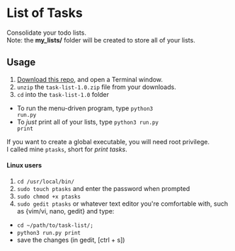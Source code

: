 # List of Tasks #

Consolidate your todo lists.<br>
Note: the **my_lists/** folder will be created to store all of your lists.

## Usage ##

 1. [Download this repo](https://github.com/Mas9311/task-list/archive/v1.0.zip), and open a Terminal window.
 1. <code>unzip</code> the <code>task-list-1.0.zip</code> file from your downloads.
 1. <code>cd</code> into the <code>task-list-1.0</code> folder
   - To run the menu-driven program, type <code>python3 run.py</code>
   - To *just* print all of your lists, type <code>python3 run.py print</code>

If you want to create a global executable, you will need root privilege.<br>
I called mine <code>ptasks</code>, short for *print tasks*.

#### Linux users ####

 1. <code>cd /usr/local/bin/</code>
 1. <code>sudo touch ptasks</code> and enter the password when prompted
 1. <code>sudo chmod +x ptasks</code>
 1. <code>sudo gedit ptasks</code> or whatever text editor you're comfortable with, such as {vim/vi, nano, gedit} and type:
   - <code>cd ~/path/to/task-list/;</code>
   - <code>python3 run.py print</code>
   - save the changes (in gedit, \[ctrl + s\])
